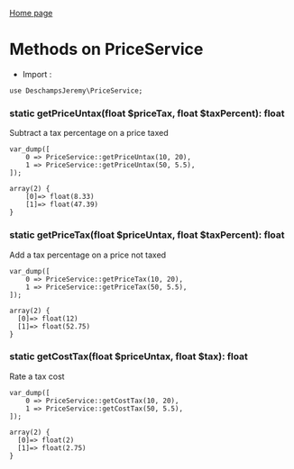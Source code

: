 [Home page](/wiki)
# Methods on PriceService

- Import :
```
use DeschampsJeremy\PriceService;
```

### static getPriceUntax(float $priceTax, float $taxPercent): float
Subtract a tax percentage on a price taxed
```
var_dump([
    0 => PriceService::getPriceUntax(10, 20),
    1 => PriceService::getPriceUntax(50, 5.5),
]);

array(2) {
    [0]=> float(8.33)
    [1]=> float(47.39)
}
```

### static getPriceTax(float $priceUntax, float $taxPercent): float
Add a tax percentage on a price not taxed
```
var_dump([
    0 => PriceService::getPriceTax(10, 20),
    1 => PriceService::getPriceTax(50, 5.5),
]);

array(2) {
  [0]=> float(12)
  [1]=> float(52.75)
}
```

### static getCostTax(float $priceUntax, float $tax): float
Rate a tax cost
```
var_dump([
    0 => PriceService::getCostTax(10, 20),
    1 => PriceService::getCostTax(50, 5.5),
]);

array(2) {
  [0]=> float(2)
  [1]=> float(2.75)
}
```